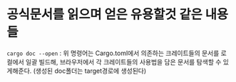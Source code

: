 # 공식문서를 읽으며 얻은 유용할것 같은 내용들

`cargo doc --open` : 위 명령어는 Cargo.toml에서 의존하는 크레이트들의 문서를 로컬에서 일괄 빌드해, 브라우저에서 각 크레이트들의 사용법을 담은 문서를 탐색할 수 있게해준다. (생성된 doc폴더는 target경로에 생성된다)
